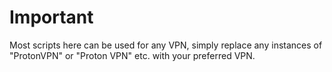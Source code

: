 # Important
Most scripts here can be used for any VPN, simply replace any instances of "ProtonVPN" or "Proton VPN" etc. with your preferred VPN.
